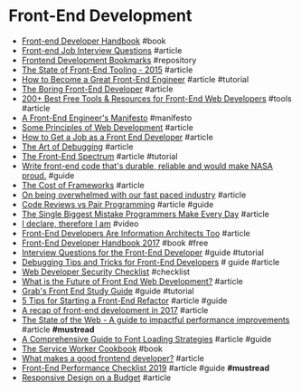 # Front-End Development

- [Front-end Developer Handbook](http://www.frontendhandbook.com) #book
- [Front-end Job Interview Questions](http://h5bp.github.io/Front-end-Developer-Interview-Questions/#general-questions) #article
- [Frontend Development Bookmarks](https://github.com/dypsilon/frontend-dev-bookmarks) #repository
- [The State of Front-End Tooling - 2015](http://ashleynolan.co.uk/blog/frontend-tooling-survey-2015-results) #article
- [How to Become a Great Front-End Engineer](http://philipwalton.com/articles/how-to-become-a-great-front-end-engineer) #article #tutorial
- [The Boring Front-End Developer](http://thebfed.com) #article
- [200+ Best Free Tools & Resources for Front-End Web Developers](https://medium.com/@ti_asif/200-best-free-tools-resources-for-front-end-web-developers-3fb3c415a643) #tools #article
- [A Front-End Engineer's Manifesto](http://f2em.com) #manifesto
- [Some Principles of Web Development](https://www.42lines.net/2011/10/13/some-principles-of-web-development) #article
- [How to Get a Job as a Front End Developer](https://www.udemy.com/learn-nodejs-by-building-10-projects) #article
- [The Art of Debugging](https://remysharp.com/2015/10/14/the-art-of-debugging) #article
- [The Front-End Spectrum](https://medium.com/@withinsight1/the-front-end-spectrum-c0f30998c9f0) #article #tutorial
- [Write front-end code that's durable, reliable and would make NASA proud.](http://workmanship.io) #guide
- [The Cost of Frameworks](https://aerotwist.com/blog/the-cost-of-frameworks/) #article
- [On being overwhelmed with our fast paced industry](http://wesbos.com/overwhelmed-with-web-development) #article
- [Code Reviews vs Pair Programming](https://blog.mavenhive.in/pair-programming-vs-code-reviews-79f0f1bf926#.9hn1j45ca) #article #guide
- [The Single Biggest Mistake Programmers Make Every Day](https://medium.com/javascript-scene/the-single-biggest-mistake-programmers-make-every-day-62366b432308#.9iycc79pa) #article
- [I declare, therefore I am](https://www.youtube.com/watch?v=fo8Qa1mYu54) #video
- [Front-End Developers Are Information Architects Too](https://24ways.org/2016/front-end-developers-are-information-architects-too) #article
- [Front-End Developer Handbook 2017](https://www.gitbook.com/book/frontendmasters/front-end-handbook-2017/) #book #free
- [Interview Questions for the Front-End Developer](http://www.thatjsdude.com/interview/) #guide #tutorial
- [Debugging Tips and Tricks for Front-End Developers](https://css-tricks.com/debugging-tips-tricks/) # guide #article
- [Web Developer Security Checklist](https://simplesecurity.sensedeep.com/web-developer-security-checklist-f2e4f43c9c56) #checklist
- [What is the Future of Front End Web Development?](https://css-tricks.com/future-front-end-web-development/) #article
- [Grab's Front End Study Guide](http://engineering.grab.com/grabs-front-end-study-guide) #guide #tutorial
- [5 Tips for Starting a Front-End Refactor](https://css-tricks.com/5-tips-starting-front-end-refactor/) #article #guide
- [A recap of front-end development in 2017](https://levelup.gitconnected.com/a-recap-of-front-end-development-in-2017-7072ce99e727) #article
- [The State of the Web - A guide to impactful performance improvements](https://medium.com/@fox/talk-the-state-of-the-web-3e12f8e413b3) #article **#mustread**
- [A Comprehensive Guide to Font Loading Strategies](https://www.zachleat.com/web/comprehensive-webfonts/) #article #guide
- [The Service Worker Cookbook](https://serviceworke.rs) #book
- [What makes a good frontend developer?](https://zellwk.com/blog/good-frontend-developer) #article
- [Front-End Performance Checklist 2019](https://www.smashingmagazine.com/2019/01/front-end-performance-checklist-2019-pdf-pages) #article #guide **#mustread**
- [Responsive Design on a Budget](https://clearleft.com/posts/responsive-design-on-a-budget) #article

